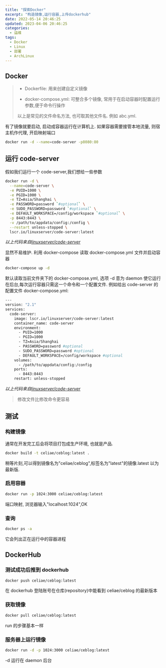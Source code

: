 ```yaml
---
title: "探索Docker"
excerpt: "构造镜像,运行容器,上传dockerhub"
date: 2022-05-14 20:46:25
updated: 2023-04-06 20:46:25
categories: 
  - 运维
tags:
  - Docker
  - Linux
  - 部署
  - ArchLinux
---
```


## Docker

> - Dockerfile: 用来创建自定义镜像
>
> - docker-compose.yml: 可整合多个镜像, 常用于在启动容器时配置运行参数,便于命令行操作
>
> 以上是常见的文件命名方法, 也可取其他文件名. 例如 abc.yml.

有了镜像就要启动, 启动成容器运行在计算机上. 如果容器需要接管本地流量, 则宿主机作代理, 开启映射端口

```bash
docker run -d --name=code-server -p8080:80
```

## 运行 code-server

假如我们运行一个 code-server,我们想给一些参数

```bash
docker run -d \
  --name=code-server \
  -e PUID=1000 \
  -e PGID=1000 \
  -e TZ=Asia/Shanghai \
  -e PASSWORD=password `#optional` \
  -e SUDO_PASSWORD=password `#optional` \
  -e DEFAULT_WORKSPACE=/config/workspace `#optional` \
  -p 8443:8443 \
  -v /path/to/appdata/config:/config \
  --restart unless-stopped \
  lscr.io/linuxserver/code-server:latest
```

*以上代码来自[linuxserver/code-server](https://hub.docker.com/r/linuxserver/code-server)*

显然不易维护. 利用 docker-compose 读取 docker-compose.yml 文件并启动容器

```bash
docker-compose up -d
```

默认读取当前文件夹下的 docker-compose.yml, 选项 -d 意为 daemon 使它运行在后台,每次运行容器只需这一个命令和一个配置文件. 例如给出 code-server 的配置文件 docker-compose.yml:

```bash
---
version: "2.1"
services:
  code-server:
    image: lscr.io/linuxserver/code-server:latest
    container_name: code-server
    environment:
      - PUID=1000
      - PGID=1000
      - TZ=Asia/Shanghai
      - PASSWORD=password #optional
      - SUDO_PASSWORD=password #optional
      - DEFAULT_WORKSPACE=/config/workspace #optional
    volumes:
      - /path/to/appdata/config:/config
    ports:
      - 8443:8443
    restart: unless-stopped
```

_以上代码来自[linuxserver/code-server](https://hub.docker.com/r/linuxserver/code-server)_

> 修改文件比修改命令更容易

## 测试

###  构建镜像 

通常在开发完工后会将项目打包成生产环境, 也就是产品. 

```bash
docker build -t celiae/ceblog:latest .
```

稍等片刻,可以得到镜像名为"celiae/ceblog",标签名为"latest"的镜像.latest 以为最新版.

### 启用容器

```bash
docker run -p 1024:3000 celiae/ceblog:latest
```

端口映射, 浏览器输入"localhost:1024",OK

### 查询

```bash
docker ps -a
```

它会列出正在运行中的容器进程

## DockerHub

### 测试成功后推到 dockerhub

```bash
docker push celiae/ceblog:latest
```

在 dockerhub 登陆账号在仓库(repository)中能看到 celiae/ceblog 的最新版本

### 获取镜像

```bash
docker pull celiae/ceblog:latest
```

run 的步骤基本一样

### 服务器上运行镜像

```bash
docker run -d -p 1024:3000 celiae/ceblog:latest
```

-d 运行在 daemon 后台
